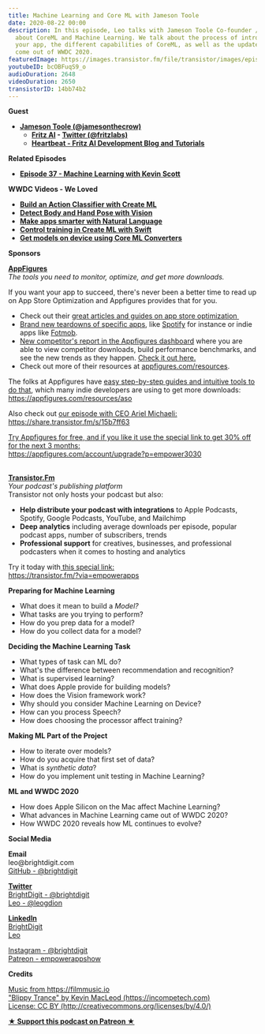 ```yaml
---
title: Machine Learning and Core ML with Jameson Toole
date: 2020-08-22 00:00
description: In this episode, Leo talks with Jameson Toole Co-founder / CTO of FritzAI
  about CoreML and Machine Learning. We talk about the process of introducing ML into
  your app, the different capabilities of CoreML, as well as the updates which have
  come out of WWDC 2020.
featuredImage: https://images.transistor.fm/file/transistor/images/episode/289486/full_1597244881-artwork.jpg
youtubeID: bcOBFuqS9_o
audioDuration: 2648
videoDuration: 2650
transistorID: 14bb74b2
---
```

<p><b>Guest</b></p><ul><li>
<a href="https://twitter.com/jamesonthecrow"><strong>Jameson Toole (@jamesonthecrow)</strong></a><ul>
<li>
<a href="https://www.fritz.ai"><strong>Fritz AI</strong></a><strong> - </strong><a href="https://twitter.com/fritzlabs"><strong>Twitter (@fritzlabs)</strong></a>
</li>
<li><a href="https://heartbeat.fritz.ai"><strong>Heartbeat - Fritz AI Development Blog and Tutorials</strong></a></li>
</ul>
</li></ul><p><b>Related Episodes</b></p><ul><li><a href="https://share.transistor.fm/s/52ef1db7"><strong>Episode 37 - Machine Learning with Kevin Scott</strong></a></li></ul><p><strong>WWDC Videos - We Loved</strong></p><ul>
<li><a href="https://developer.apple.com/wwdc20/10043"><strong>Build an Action Classifier with Create ML</strong></a></li>
<li><a href="https://developer.apple.com/wwdc20/10653"><strong>Detect Body and Hand Pose with Vision</strong></a></li>
<li><a href="https://developer.apple.com/wwdc20/10657"><strong>Make apps smarter with Natural Language</strong></a></li>
<li><a href="https://developer.apple.com/wwdc20/10156"><strong>Control training in Create ML with Swift</strong></a></li>
<li><a href="https://developer.apple.com/wwdc20/10153"><strong>Get models on device using Core ML Converters</strong></a></li>
</ul><p><b>Sponsors</b></p><p><a href="https://appfigures.com/account/upgrade?p=empower3030"><strong>AppFigures</strong></a><strong><br></strong><em>The tools you need to monitor, optimize, and get more downloads.</em><strong></strong></p><p>If you want your app to succeed, there's never been a better time to read up on App Store Optimization and Appfigures provides that for you. </p><ul>
<li>Check out their <a href="https://appfigures.com/resources">great articles and guides on app store optimization </a>
</li>
<li>
<a href="https://appfigures.com/resources/tagged/aso-teardown">Brand new teardowns of specific apps</a>, like <a href="https://appfigures.com/resources/aso/optimization-teardown-spotify">Spotify</a> for instance or indie apps like <a href="https://appfigures.com/resources/aso/aso-teardown-fotmob">Fotmob</a>.</li>
<li>
<a href="https://appfigures.com/reports/competitors?utm_source=empowerapps">New competitor's report in the Appfigures dashboard</a> where you are able to view competitor downloads, build performance benchmarks, and see the new trends as they happen. <a href="https://appfigures.com/reports/competitors?utm_source=empowerapps">Check it out here.</a>
</li>
<li>Check out more of their resources at <a href="http://appfigures.com/resources">appfigures.com/resources</a>.</li>
</ul><p>The folks at Appfigures have <a href="https://appfigures.com/resources/aso">easy step-by-step guides and intuitive tools to do that</a>, which many indie developers are using to get more downloads:<br><a href="https://appfigures.com/resources/aso">https://appfigures.com/resources/aso</a></p><p>Also check out <a href="https://share.transistor.fm/s/15b7ff63">our episode with CEO Ariel Michaeli:<br>https://share.transistor.fm/s/15b7ff63</a></p><p><a href="https://appfigures.com/account/upgrade?p=empower3030">Try Appfigures for free, and if you like it use the special link to get 30% off for the next 3 months:</a><a href="https://www.linode.com/?r=97e09acbd5d304d87dadef749491d245e71c74e7"><br></a><a href="https://appfigures.com/account/upgrade?p=empower3030">https://appfigures.com/account/upgrade?p=empower3030</a></p><p><br><a href="https://transistor.fm/?via=empowerapps"><strong>Transistor.Fm</strong></a><br><em>Your podcast's publishing platform<br></em>Transistor not only hosts your podcast but also:</p><ul>
<li>
<strong>Help distribute your podcast with integrations</strong> to Apple Podcasts, Spotify, Google Podcasts, YouTube, and Mailchimp</li>
<li>
<strong>Deep analytics</strong> including average downloads per episode, popular podcast apps, number of subscribers, trends</li>
<li>
<strong>Professional support</strong> for creatives, businesses, and professional podcasters when it comes to hosting and analytics</li>
</ul><p>Try it today with<a href="https://transistor.fm/?via=empowerapps"> this special link:</a><br><a href="https://transistor.fm/?via=empowerapps">https://transistor.fm/?via=empowerapps</a></p><p><b>Preparing for Machine Learning</b></p><ul>
<li>What does it mean to build a <em>Model?</em>
</li>
<li>What tasks are you trying to perform?</li>
<li>How do you prep data for a model?</li>
<li>How do you collect data for a model?</li>
</ul><p><b>Deciding the Machine Learning Task</b></p><ul>
<li>What types of task can ML do?</li>
<li>What's the difference between recommendation and recognition?</li>
<li>What is supervised learning?</li>
<li>What does Apple provide for building models?</li>
<li>How does the Vision framework work?</li>
<li>Why should you consider Machine Learning on Device?</li>
<li>How can you process Speech?</li>
<li>How does choosing the processor affect training?</li>
</ul><p><b>Making ML Part of the Project</b></p><ul>
<li>How to iterate over models?</li>
<li>How do you acquire that first set of data?</li>
<li>What is <em>synthetic data</em>?</li>
<li>How do you implement unit testing in Machine Learning?</li>
</ul><p><b>ML and WWDC 2020</b></p><ul>
<li>How does Apple Silicon on the Mac affect Machine Learning? </li>
<li>What advances in Machine Learning came out of WWDC 2020?</li>
<li>How WWDC 2020 reveals how ML continues to evolve?</li>
</ul><p><b>Social Media</b></p><p><strong>Email</strong><br>leo@brightdigit.com<br><a href="https://github.com/brightdigit">GitHub - @brightdigit</a></p><p><a href="https://twitter.com/brightdigit"><strong>Twitter </strong><br>BrightDigit - @brightdigit</a><br><a href="https://twitter.com/leogdion">Leo - @leogdion</a></p><p><a href="https://www.linkedin.com/company/bright-digit"><strong>LinkedIn</strong><br>BrightDigit</a><br><a href="https://www.linkedin.com/in/leogdion/">Leo</a></p><p><a href="https://www.instagram.com/brightdigit/">Instagram - @brightdigit</a><br><a href="https://www.patreon.com/empowerappsshow">Patreon - empowerappshow</a></p><p><b>Credits</b></p><p><a href="https://filmmusic.io/">Music from https://filmmusic.io</a><br><a href="https://incompetech.com/">"Blippy Trance" by Kevin MacLeod (https://incompetech.com)</a><br><a href="http://creativecommons.org/licenses/by/4.0/">License: CC BY (http://creativecommons.org/licenses/by/4.0/)</a></p><p><strong><a href="https://www.patreon.com/empowerappsshow" rel="payment" title="★ Support this podcast on Patreon ★">★ Support this podcast on Patreon ★</a></strong></p>
      